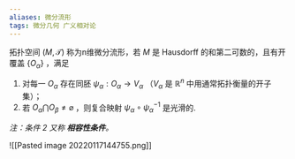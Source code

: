 ```yaml
---
aliases: 微分流形
tags: 微分几何 广义相对论
---
```


拓扑空间 $(M,\mathscr{T})$ 称为n维微分流形，若 $M$ 是 Hausdorff 的和第二可数的，且有开覆盖 $\{O_{\alpha}\}$ ，满足
1. 对每一 $O_\alpha$ 存在同胚 $\psi_\alpha: O_\alpha \to V_\alpha$ （$V_\alpha$ 是 $\mathbb{R}^n$ 中用通常拓扑衡量的开子集）；
2. 若 $O_\alpha \bigcap O_\beta \neq \varnothing$ ，则复合映射 $\psi_\alpha \circ \psi_\alpha^{-1}$ 是光滑的.

*注：条件 2 又称 **相容性条件**。*

![[Pasted image 20220117144755.png]]